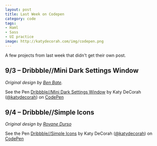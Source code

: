 ```yaml
---
layout: post
title: Last Week on Codepen
category: code
tags:
- Haml
- Sass
- UI practice
image: http://katydecorah.com/img/codepen.png
---
```


A few projects from last week that didn't get their own post.

## 9/3 &ndash; Dribbble//Mini Dark Settings Window
*Original design by [Ben Bate](http://dribbble.com/shots/779059).*

<p data-height="400" data-theme-id="97" data-slug-hash="LpsGB" data-user="katydecorah" data-default-tab="result" class='codepen'>See the Pen <a href='http://codepen.io/katydecorah/pen/LpsGB'>Dribbble//Mini Dark Settings Window</a> by Katy DeCorah (<a href='http://codepen.io/katydecorah'>@katydecorah</a>) on <a href='http://codepen.io'>CodePen</a></p>

## 9/4 &ndash; Dribbble//Simple Icons
*Original design by [Rovane Durso](http://dribbble.com/shots/1220920-Simple-Icons)*

<p data-height="400" data-theme-id="97" data-slug-hash="KhfCn" data-user="katydecorah" data-default-tab="result" class='codepen'>See the Pen <a href='http://codepen.io/katydecorah/pen/KhfCn'>Dribbble//Simple Icons</a> by Katy DeCorah (<a href='http://codepen.io/katydecorah'>@katydecorah</a>) on <a href='http://codepen.io'>CodePen</a></p>